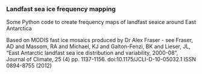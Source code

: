 ### Landfast sea ice frequency mapping

Some Python code to create frequency maps of landfast seaice around East Antarctica

Based on MODIS fast ice mosaics produced by Dr Alex Fraser - see Fraser, AD and Massom, RA and Michael, KJ and Galton-Fenzi, BK and Lieser, JL, “East Antarctic landfast sea ice distribution and variability, 2000-08”, Journal of Climate, 25 (4) pp. 1137-1156. doi:10.1175/JCLI-D-10-05032.1 ISSN 0894-8755 (2012)
